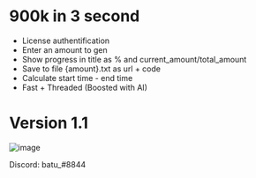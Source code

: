 # 900k in 3 second
+ License authentification
+ Enter an amount to gen
+ Show progress in title as % and current_amount/total_amount
+ Save to file {amount}.txt as url + code
+ Calculate start time - end time
+ Fast + Threaded (Boosted with AI)

# Version 1.1
![image](https://user-images.githubusercontent.com/120246386/236606318-5e60e486-1a1b-4d4e-837d-cc7f8a8fd577.png)

Discord: batu_#8844
